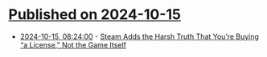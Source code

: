 # [Published on 2024-10-15](index.md)

* [2024-10-15, 08:24:00](https://soylentnews.org/article.pl?sid=24/10/14/1614248&from=rss) - [Steam Adds the Harsh Truth That You’re Buying “a License,” Not the Game Itself](https://soylentnews.org/article.pl?sid=24/10/14/1614248&from=rss)
